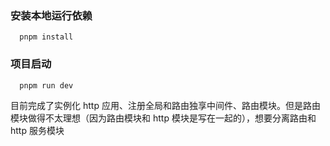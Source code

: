 ### 安装本地运行依赖

```shell
  pnpm install
```

### 项目启动

```shell
  pnpm run dev
```

目前完成了实例化 http 应用、注册全局和路由独享中间件、路由模块。但是路由模块做得不太理想（因为路由模块和 http 模块是写在一起的），想要分离路由和 http 服务模块

